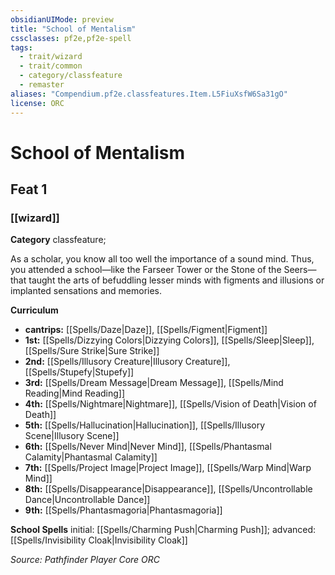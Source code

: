 ```yaml
---
obsidianUIMode: preview
title: "School of Mentalism"
cssclasses: pf2e,pf2e-spell
tags:
  - trait/wizard
  - trait/common
  - category/classfeature
  - remaster
aliases: "Compendium.pf2e.classfeatures.Item.L5FiuXsfW6Sa31gO"
license: ORC
---
```

# School of Mentalism
## Feat 1
### [[wizard]]

**Category** classfeature; 




As a scholar, you know all too well the importance of a sound mind. Thus, you attended a school—like the Farseer Tower or the Stone of the Seers—that taught the arts of befuddling lesser minds with figments and illusions or implanted sensations and memories.

**Curriculum**

*   **cantrips:** [[Spells/Daze|Daze]], [[Spells/Figment|Figment]]
*   **1st:** [[Spells/Dizzying Colors|Dizzying Colors]], [[Spells/Sleep|Sleep]], [[Spells/Sure Strike|Sure Strike]]
*   **2nd:** [[Spells/Illusory Creature|Illusory Creature]], [[Spells/Stupefy|Stupefy]]
*   **3rd:** [[Spells/Dream Message|Dream Message]], [[Spells/Mind Reading|Mind Reading]]
*   **4th:** [[Spells/Nightmare|Nightmare]], [[Spells/Vision of Death|Vision of Death]]
*   **5th:** [[Spells/Hallucination|Hallucination]], [[Spells/Illusory Scene|Illusory Scene]]
*   **6th:** [[Spells/Never Mind|Never Mind]], [[Spells/Phantasmal Calamity|Phantasmal Calamity]]
*   **7th:** [[Spells/Project Image|Project Image]], [[Spells/Warp Mind|Warp Mind]]
*   **8th:** [[Spells/Disappearance|Disappearance]], [[Spells/Uncontrollable Dance|Uncontrollable Dance]]
*   **9th:** [[Spells/Phantasmagoria|Phantasmagoria]]

**School Spells** initial: [[Spells/Charming Push|Charming Push]]; advanced: [[Spells/Invisibility Cloak|Invisibility Cloak]]

*Source: Pathfinder Player Core*
*ORC*